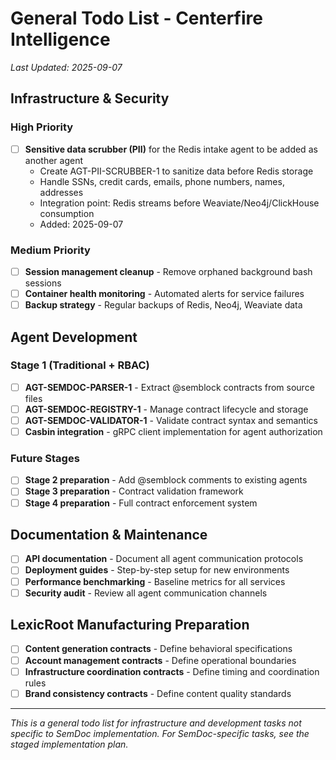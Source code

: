 # General Todo List - Centerfire Intelligence

*Last Updated: 2025-09-07*

## Infrastructure & Security

### High Priority
- [ ] **Sensitive data scrubber (PII)** for the Redis intake agent to be added as another agent
  - Create AGT-PII-SCRUBBER-1 to sanitize data before Redis storage
  - Handle SSNs, credit cards, emails, phone numbers, names, addresses
  - Integration point: Redis streams before Weaviate/Neo4j/ClickHouse consumption
  - Added: 2025-09-07

### Medium Priority
- [ ] **Session management cleanup** - Remove orphaned background bash sessions
- [ ] **Container health monitoring** - Automated alerts for service failures
- [ ] **Backup strategy** - Regular backups of Redis, Neo4j, Weaviate data

## Agent Development

### Stage 1 (Traditional + RBAC)
- [ ] **AGT-SEMDOC-PARSER-1** - Extract @semblock contracts from source files
- [ ] **AGT-SEMDOC-REGISTRY-1** - Manage contract lifecycle and storage
- [ ] **AGT-SEMDOC-VALIDATOR-1** - Validate contract syntax and semantics
- [ ] **Casbin integration** - gRPC client implementation for agent authorization

### Future Stages
- [ ] **Stage 2 preparation** - Add @semblock comments to existing agents
- [ ] **Stage 3 preparation** - Contract validation framework
- [ ] **Stage 4 preparation** - Full contract enforcement system

## Documentation & Maintenance
- [ ] **API documentation** - Document all agent communication protocols
- [ ] **Deployment guides** - Step-by-step setup for new environments
- [ ] **Performance benchmarking** - Baseline metrics for all services
- [ ] **Security audit** - Review all agent communication channels

## LexicRoot Manufacturing Preparation
- [ ] **Content generation contracts** - Define behavioral specifications
- [ ] **Account management contracts** - Define operational boundaries  
- [ ] **Infrastructure coordination contracts** - Define timing and coordination rules
- [ ] **Brand consistency contracts** - Define content quality standards

---

*This is a general todo list for infrastructure and development tasks not specific to SemDoc implementation. For SemDoc-specific tasks, see the staged implementation plan.*